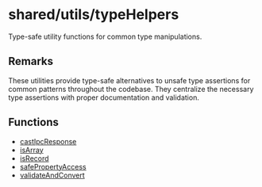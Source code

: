 # shared/utils/typeHelpers

Type-safe utility functions for common type manipulations.

## Remarks

These utilities provide type-safe alternatives to unsafe type assertions for
common patterns throughout the codebase. They centralize the necessary type
assertions with proper documentation and validation.

## Functions

- [castIpcResponse](functions/castIpcResponse.md)
- [isArray](functions/isArray.md)
- [isRecord](functions/isRecord.md)
- [safePropertyAccess](functions/safePropertyAccess.md)
- [validateAndConvert](functions/validateAndConvert.md)
